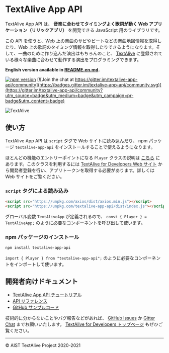 # TextAlive App API

TextAlive App API は、 **音楽に合わせてタイミングよく歌詞が動く Web アプリケーション（リリックアプリ）** を開発できる JavaScript 用のライブラリです。

この API を使うと、Web 上の楽曲のサビやビートなどの楽曲地図情報を取得したり、Web 上の歌詞のタイミング情報を取得したりできるようになります。そして、一曲のために作り込んだ演出はもちろんのこと、 [TextAlive](https://textalive.jp/) に登録されている様々な楽曲に合わせて動作する演出をプログラミングできます。

**English version available in [README.en.md](https://github.com/TextAliveJp/textalive-app-api/blob/master/README.en.md).**

[![npm version](https://img.shields.io/npm/v/textalive-app-api)](https://www.npmjs.com/package/textalive-app-api) [![Join the chat at https://gitter.im/textalive-app-api/community](https://badges.gitter.im/textalive-app-api/community.svg)](https://gitter.im/textalive-app-api/community?utm_source=badge&utm_medium=badge&utm_campaign=pr-badge&utm_content=badge)

![TextAlive](https://i.gyazo.com/f202c89bb21d0ee24c5213565fe7d1b0.png)

## 使い方

TextAlive App API は `script` タグで Web サイトに読み込んだり、 npm パッケージ `textalive-app-api` をインストールすることで使えるようになります。

ほとんどの機能のエントリーポイントになる `Player` クラスの説明は [こちら](https://developer.textalive.jp/packages/textalive-app-api/classes/player.html) にあります。このクラスを利用するには [TextAlive for Developers Web サイト](https://developer.textalive.jp) から開発者登録を行い、アプリトークンを取得する必要があります。詳しくは Web サイトをご覧ください。

### `script` タグによる読み込み

```html
<script src="https://unpkg.com/axios/dist/axios.min.js"></script>
<script src="https://unpkg.com/textalive-app-api/dist/index.js"></script>
```

グローバル変数 `TextAliveApp` が定義されるので、 `const { Player } = TextAliveApp;` のように必要なコンポーネントを呼び出して使います。

### npm パッケージのインストール

```sh
npm install textalive-app-api
```

`import { Player } from "textalive-app-api";` のように必要なコンポーネントをインポートして使います。

## 開発者向けドキュメント

- [TextAlive App API チュートリアル](https://developer.textalive.jp/app)
- [API リファレンス](https://developer.textalive.jp/packages/textalive-app-api)
- [GitHub サンプルコード](https://github.com/TextAliveJp)

技術的に分からないことやバグ報告などがあれば、 [GitHub Issues](https://github.com/TextAliveJp/textalive-app-api/issues?q=is%3Aissue) か [Gitter Chat](https://gitter.im/textalive-app-api/community) までお願いいたします。
[TextAlive for Developers トップページ](https://developer.textalive.jp) もぜひご覧ください。

---

&copy; AIST TextAlive Project 2020-2021
